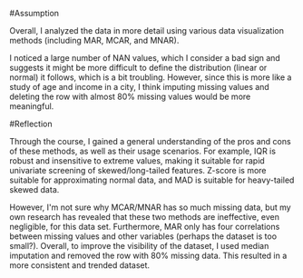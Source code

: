 #Assumption

Overall, I analyzed the data in more detail using various data visualization methods (including MAR, MCAR, and MNAR).

I noticed a large number of NAN values, which I consider a bad sign and suggests it might be more difficult to define the distribution (linear or normal) it follows, which is a bit troubling. However, since this is more like a study of age and income in a city, I think imputing missing values and deleting the row with almost 80% missing values would be more meaningful.

#Reflection

Through the course, I gained a general understanding of the pros and cons of these methods, as well as their usage scenarios. For example, IQR is robust and insensitive to extreme values, making it suitable for rapid univariate screening of skewed/long-tailed features. Z-score is more suitable for approximating normal data, and MAD is suitable for heavy-tailed skewed data.

However, I'm not sure why MCAR/MNAR has so much missing data, but my own research has revealed that these two methods are ineffective, even negligible, for this data set. Furthermore, MAR only has four correlations between missing values and other variables (perhaps the dataset is too small?). Overall, to improve the visibility of the dataset, I used median imputation and removed the row with 80% missing data. This resulted in a more consistent and trended dataset.
